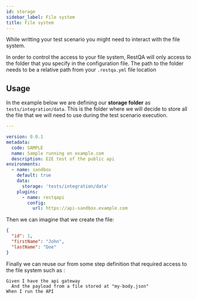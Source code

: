 ```yaml
---
id: storage
sidebar_label: File system
title: File system
---
```


While writting your test scenario you might need to interact with the file system.

In order to control the access to your file system, RestQA will only access to the folder that you specify in the configuration file.
The path to the folder needs to be a relative path from your `.restqa.yml` file location

## Usage

In the example below we are defining our **storage folder** as `tests/integration/data`.
This is the folder where we will decide to store all the file that we will need to use during the test scenario execution.

```yaml {11-12} title=".restqa.yml" 
---

version: 0.0.1
metadata:
  code: SAMPLE
  name: Sample running on example.com
  description: E2E test of the public api
environments:
  - name: sandbox
    default: true
    data:
      storage: 'tests/integration/data'
    plugins:
      - name: restqapi
        config:
          url: https://api-sandbox.example.com
```

Then we can imagine that we create the file:

```json title="test/integration/data/my-body.json" 
{
  "id": 1,
  "firstName": "John",
  "lastName": "Doe"
}
```

Finally we can reuse our from some step definition that required access to the file system such as :

```gherkin {2-2}
Given I have the api gateway
  And the payload from a file stored at "my-body.json"
When I run the API
```
